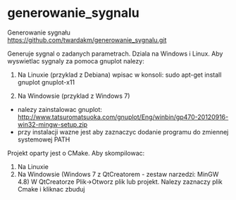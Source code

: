 generowanie_sygnalu
===================

Generowanie sygnału
https://github.com/twardakm/generowanie_sygnalu.git

Generuje sygnal o zadanych parametrach. Dziala na Windows i Linux. Aby wyswietlac sygnaly za pomoca gnuplot nalezy:

1) Na Linuxie (przyklad z Debiana)
  wpisac w konsoli: sudo apt-get install gnuplot gnuplot-x11
  
2) Na Windowsie (przyklad z Windows 7)
  - nalezy zainstalowac gnuplot: http://www.tatsuromatsuoka.com/gnuplot/Eng/winbin/gp470-20120916-win32-mingw-setup.zip
  - przy instalacji wazne jest aby zaznaczyc dodanie programu do zmiennej systemowej PATH
  
Projekt oparty jest o CMake. Aby skompilowac:
1) Na Linuxie
2) Na Windowsie (Windows 7 z QtCreatorem - zestaw narzedzi: MinGW 4.8)
  W QtCreatorze Plik->Otworz plik lub projekt. Nalezy zaznaczy plik Cmake i kliknac zbuduj
